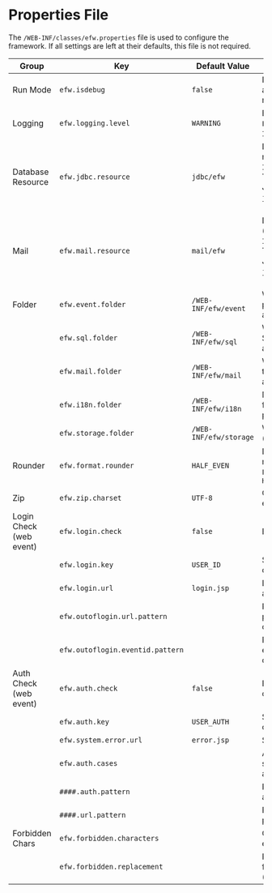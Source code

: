 # Properties File

The `/WEB-INF/classes/efw.properties` file is used to configure the framework. If all settings are left at their defaults, this file is not required.

| Group | Key | Default Value | Description |
|---|---|---|---|
| Run Mode | `efw.isdebug` | `false` | If `true`, program changes are loaded into memory in real time. |
| Logging | `efw.logging.level` | `WARNING` | EFW log output level: `ALL`, `FINEST`, `FINER`, `FINE`, `CONFIG`, `INFO`, `WARNING`, `SEVERE`, `OFF` |
| Database Resource | `efw.jdbc.resource` | `jdbc/efw` | Default JDBC resource name (defined in `/META-INF/context.xml`). For non-Tomcat servers, define via JNDI (e.g., `java:xxx/yyy/zzz` or `[java:comp/env/]jdbc/efw`). |
| Mail | `efw.mail.resource` | `mail/efw` | Default mail resource name (defined in `/META-INF/context.xml`). For non-Tomcat servers, define via JNDI (e.g., `java:xxx/yyy/zzz` or `[java:comp/env/]mail/efw`). |
| Folder | `efw.event.folder` | `/WEB-INF/efw/event` | Web application event program folder (relative or absolute path). |
|  | `efw.sql.folder` | `/WEB-INF/efw/sql` | Web application external SQL folder (relative or absolute path). |
|  | `efw.mail.folder` | `/WEB-INF/efw/mail` | Web application mail template folder (relative or absolute path). |
|  | `efw.i18n.folder` | `/WEB-INF/efw/i18n` | Multi-language properties folder (relative or absolute path). |
|  | `efw.storage.folder` | `/WEB-INF/efw/storage` | Web application I/O folder (relative or absolute path). |
| Rounder | `efw.format.rounder` | `HALF_EVEN` | Default rounder for format method: `UP`, `DOWN`, `CEILING`, `FLOOR`, `HALF_UP`, `HALF_DOWN`, `HALF_EVEN` |
| Zip | `efw.zip.charset` | `UTF-8` | Charset for archiving and extraction. |
| Login Check (web event) | `efw.login.check` | `false` | Enable/disable login check. |
|  | `efw.login.key` | `USER_ID` | Session key for login check. |
|  | `efw.login.url` | `login.jsp` | Login page URL (shown if access without login). |
|  | `efw.outoflogin.url.pattern` |  | Regular expression for pages exempt from login check. |
|  | `efw.outoflogin.eventid.pattern` |  | Regular expression for events exempt from login check. |
| Auth Check (web event) | `efw.auth.check` | `false` | Enable/disable authority check. |
|  | `efw.auth.key` | `USER_AUTH` | Session key for authority check. |
|  | `efw.system.error.url` | `error.jsp` | System error page URL. |
|  | `efw.auth.cases` |  | Authority cases (comma-separated) defining authority/page sets. |
|  | `####.auth.pattern` |  | Regular expression for authority in a set. |
|  | `####.url.pattern` |  | Regular expression for page in a set. |
| Forbidden Chars | `efw.forbidden.characters` |  | Characters forbidden in event JS parameters. |
|  | `efw.forbidden.replacement` |  | Replacement characters for forbidden characters (blank for removal). |